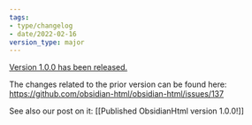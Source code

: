 ```yaml
---
tags:
- type/changelog
- date/2022-02-16
version_type: major
---
```


[Version 1.0.0 has been released.](https://pypi.org/project/obsidianhtml/1.0.0/)

The changes related to the prior version can be found here: https://github.com/obsidian-html/obsidian-html/issues/137

See also our post on it: [[Published ObsidianHtml version 1.0.0!]]
